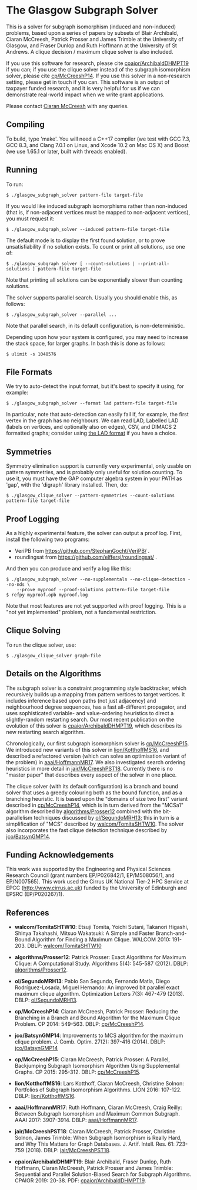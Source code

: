 The Glasgow Subgraph Solver
===========================

This is a solver for subgraph isomorphism (induced and non-induced) problems, based upon a series of
papers by subsets of Blair Archibald, Ciaran McCreesh, Patrick Prosser and James Trimble at the
University of Glasgow, and Fraser Dunlop and Ruth Hoffmann at the University of St Andrews. A clique
decision / maximum clique solver is also included.

If you use this software for research, please cite [cpaior/ArchibaldDHMPT19] if you can; if you use
the clique solver instead of the subgraph isomorphism solver, please cite [cp/McCreeshP14]. If you
use this solver in a non-research setting, please get in touch if you can. This software is an
output of taxpayer funded research, and it is very helpful for us if we can demonstrate real-world
impact when we write grant applications.

Please contact [Ciaran McCreesh](mailto:ciaran.mccreesh@glasgow.ac.uk) with any queries.

Compiling
---------

To build, type 'make'. You will need a C++17 compiler (we test with GCC 7.3, GCC 8.3, and Clang
7.0.1 on Linux, and Xcode 10.2 on Mac OS X) and Boost (we use 1.65.1 or later, built with threads
enabled).

Running
-------

To run:

```shell session
$ ./glasgow_subgraph_solver pattern-file target-file
```

If you would like induced subgraph isomorphisms rather than non-induced (that is, if non-adjacent
vertices must be mapped to non-adjacent vertices), you must request it:

```shell session
$ ./glasgow_subgraph_solver --induced pattern-file target-file
```

The default mode is to display the first found solution, or to prove unsatisfiability if no solution
exists. To count or print all solutions, use one of:

```shell session
$ ./glasgow_subgraph_solver [ --count-solutions | --print-all-solutions ] pattern-file target-file
```

Note that printing all solutions can be exponentially slower than counting solutions.

The solver supports parallel search. Usually you should enable this, as follows:

```shell session
$ ./glasgow_subgraph_solver --parallel ...
```

Note that parallel search, in its default configuration, is non-deterministic.

Depending upon how your system is configured, you may need to increase the stack space, for larger
graphs.  In bash this is done as follows:

```shell session
$ ulimit -s 1048576
```

File Formats
------------

We try to auto-detect the input format, but it's best to specify it using, for example:

```shell session
$ ./glasgow_subgraph_solver --format lad pattern-file target-file
```

In particular, note that auto-detection can easily fail if, for example, the first vertex in the
graph has no neighbours.  We can read LAD, Labelled LAD (labels on vertices, and optionally also on
edges), CSV, and DIMACS 2 formatted graphs; consider using [the LAD
format](https://perso.liris.cnrs.fr/christine.solnon/SIP.html) if you have a choice.

Symmetries
----------

Symmetry elimination support is currently very experimental, only usable on pattern symmetries, and
is probably only useful for solution counting. To use it, you must have the GAP computer algebra
system in your PATH as 'gap', with the 'digraph' library installed. Then, do:

```shell session
$ ./glasgow_clique_solver --pattern-symmetries --count-solutions pattern-file target-file
```

Proof Logging
-------------

As a highly experimental feature, the solver can output a proof log. First, install the following
two programs:

* VeriPB from https://github.com/StephanGocht/VeriPB/ .
* roundingsat from https://github.com/elffersj/roundingsat/ .

And then you can produce and verify a log like this:

```shell session
$ ./glasgow_subgraph_solver --no-supplementals --no-clique-detection --no-nds \
    --prove myproof --proof-solutions pattern-file target-file
$ refpy myproof.opb myproof.log
```

Note that most features are not yet supported with proof logging. This is a "not yet implemented"
problem, not a fundamental restriction.

Clique Solving
--------------

To run the clique solver, use:

```shell session
$ ./glasgow_clique_solver graph-file
```

Details on the Algorithms
-------------------------

The subgraph solver is a constraint programming style backtracker, which recursively builds up a
mapping from pattern vertices to target vertices. It includes inference based upon paths (not just
adjacency) and neighbourhood degree sequences, has a fast all-different propagator, and uses
sophisticated variable- and value-ordering heuristics to direct a slightly-random restarting search.
Our most recent publication on the evolution of this solver is [cpaior/ArchibaldDHMPT19], which
describes its new restarting search algorithm.

Chronologically, our first subgraph isomorphism solver is [cp/McCreeshP15]. We introduced new
variants of this solver in [lion/KotthoffMS16], and described a refactored version (which can solve
an optimisation variant of the problem) in [aaai/HoffmannMR17]. We also investigated search ordering
heuristics in more detail in [jair/McCreeshPST18]. Currently there is no "master paper" that
describes every aspect of the solver in one place.

The clique solver (with its default configuration) is a branch and bound solver that uses a greedy
colouring both as the bound function, and as a branching heuristic. It is based upon the "domains of
size two first" variant described in [cp/McCreeshP14], which is in turn derived from the "MCSa1"
algorithm described by [algorithms/Prosser12] combined with the bit-parallelism techniques discussed
by [ol/SegundoMRH13]; this in turn is a simplification of "MCS" described by [walcom/TomitaSHTW10].
The solver also incorporates the fast clique detection technique described by [jco/BatsynGMP14].

Funding Acknowledgements
------------------------

This work was supported by the Engineering and Physical Sciences Research Council (grant numbers
EP/P026842/1, EP/M508056/1, and EP/N007565). This work used the Cirrus UK National Tier-2 HPC
Service at EPCC (http://www.cirrus.ac.uk) funded by the University of Edinburgh and EPSRC
(EP/P020267/1).

References
----------

* [walcom/TomitaSHTW10]: https://dblp.org/rec/html/conf/walcom/TomitaSHTW10
  **walcom/TomitaSHTW10**:
  Etsuji Tomita, Yoichi Sutani, Takanori Higashi, Shinya Takahashi, Mitsuo Wakatsuki:
  A Simple and Faster Branch-and-Bound Algorithm for Finding a Maximum Clique. WALCOM 2010: 191-203.
  DBLP: [walcom/TomitaSHTW10]

* [algorithms/Prosser12]: https://dblp.org/rec/html/journals/algorithms/Prosser12
  **algorithms/Prosser12**:
  Patrick Prosser: Exact Algorithms for Maximum Clique: A Computational Study. Algorithms 5(4):
  545-587 (2012). DBLP: [algorithms/Prosser12].

* [ol/SegundoMRH13]: https://dblp.org/rec/html/journals/ol/SegundoMRH13
  **ol/SegundoMRH13**:
  Pablo San Segundo, Fernando Matía, Diego Rodríguez-Losada, Miguel Hernando: An improved bit
  parallel exact maximum clique algorithm. Optimization Letters 7(3): 467-479 (2013). DBLP:
  [ol/SegundoMRH13].

* [cp/McCreeshP14]: https://dblp.org/rec/html/conf/cp/McCreeshP14
  **cp/McCreeshP14**:
  Ciaran McCreesh, Patrick Prosser: Reducing the Branching in a Branch and Bound Algorithm for the
  Maximum Clique Problem. CP 2014: 549-563. DBLP: [cp/McCreeshP14].

* [jco/BatsynGMP14]: https://dblp.org/rec/html/journals/jco/BatsynGMP14
  **jco/BatsynGMP14**:
  Improvements to MCS algorithm for the maximum clique problem. J. Comb. Optim. 27(2): 397-416
  (2014). DBLP: [jco/BatsynGMP14]

* [cp/McCreeshP15]: https://dblp.org/rec/html/conf/cp/McCreeshP15
  **cp/McCreeshP15**:
  Ciaran McCreesh, Patrick Prosser: A Parallel, Backjumping Subgraph Isomorphism Algorithm Using
  Supplemental Graphs. CP 2015: 295-312. DBLP: [cp/McCreeshP15].

* [lion/KotthoffMS16]: https://dblp.org/rec/html/conf/lion/KotthoffMS16
  **lion/KotthoffMS16**:
  Lars Kotthoff, Ciaran McCreesh, Christine Solnon: Portfolios of Subgraph Isomorphism Algorithms.
  LION 2016: 107-122. DBLP: [lion/KotthoffMS16].

* [aaai/HoffmannMR17]: https://dblp.org/rec/html/conf/aaai/HoffmannMR17
  **aaai/HoffmannMR17**:
  Ruth Hoffmann, Ciaran McCreesh, Craig Reilly: Between Subgraph Isomorphism and Maximum Common
  Subgraph. AAAI 2017: 3907-3914. DBLP: [aaai/HoffmannMR17].

* [jair/McCreeshPST18]: https://dblp.org/rec/html/journals/jair/McCreeshPST18
  **jair/McCreeshPST18**:
  Ciaran McCreesh, Patrick Prosser, Christine Solnon, James Trimble: When Subgraph Isomorphism is
  Really Hard, and Why This Matters for Graph Databases. J. Artif. Intell. Res. 61: 723-759 (2018).
  DBLP: [jair/McCreeshPST18].

* [cpaior/ArchibaldDHMPT19]: http://dcs.gla.ac.uk/~ciaran/papers/cpaior2019-sbs-for-subgraphs.pdf
  **cpaior/ArchibaldDHMPT19**:
  Blair Archibald, Fraser Dunlop, Ruth Hoffmann, Ciaran McCreesh, Patrick Prosser and James Trimble:
  Sequential and Parallel Solution-Biased Search for Subgraph Algorithms. CPAIOR 2019: 20-38.
  PDF: [cpaior/ArchibaldDHMPT19].

<!-- vim: set tw=100 spell spelllang=en : -->
